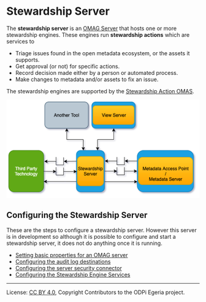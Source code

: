 <!-- SPDX-License-Identifier: CC-BY-4.0 -->
<!-- Copyright Contributors to the ODPi Egeria project 2020. -->

# Stewardship Server

The **stewardship server** is an [OMAG Server](omag-server.md) that hosts one or more
stewardship engines.  These engines run **stewardship actions** which are services to

* Triage issues found in the open metadata ecosystem, or the assets it supports.
* Get approval (or not) for specific actions.
* Record decision made either by a person or automated process.
* Make changes to metadata and/or assets to fix an issue.

The stewardship engines are supported by the [Stewardship Action OMAS](../../../access-services/stewardship-action).

![Stewardship Server](stewardship-server.png)

## Configuring the Stewardship Server

These are the steps to configure a stewardship server.   However this server is in development so although it
is possible to configure and start a stewardship server, it does not do anything once it is running.

* [Setting basic properties for an OMAG server](../user/configuring-omag-server-basic-properties.md)
* [Configuring the audit log destinations](../user/configuring-the-audit-log.md)
* [Configuring the server security connector](../user/configuring-the-server-security-connector.md)
* [Configuring the Stewardship Engine Services](../user/configuring-the-stewardship-engine-services.md)


----
License: [CC BY 4.0](https://creativecommons.org/licenses/by/4.0/),
Copyright Contributors to the ODPi Egeria project.